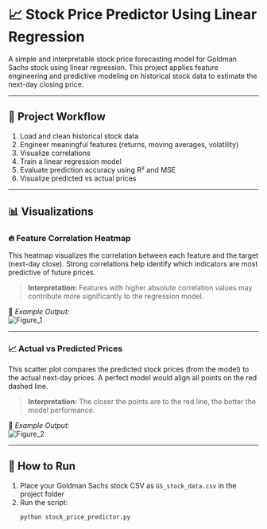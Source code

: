 # 📈 Stock Price Predictor Using Linear Regression

A simple and interpretable stock price forecasting model for Goldman Sachs stock using linear regression. This project applies feature engineering and predictive modeling on historical stock data to estimate the next-day closing price.

---

## 🧪 Project Workflow

1. Load and clean historical stock data  
2. Engineer meaningful features (returns, moving averages, volatility)  
3. Visualize correlations  
4. Train a linear regression model  
5. Evaluate prediction accuracy using R² and MSE  
6. Visualize predicted vs actual prices

---

## 📊 Visualizations

### 🔥 Feature Correlation Heatmap

This heatmap visualizes the correlation between each feature and the target (next-day close). Strong correlations help identify which indicators are most predictive of future prices.

> **Interpretation:** Features with higher absolute correlation values may contribute more significantly to the regression model.

📸 *Example Output:*  
![Figure_1](https://github.com/user-attachments/assets/50f2a521-86c4-474f-aa5e-d8096c4c985b)


---

### 📈 Actual vs Predicted Prices

This scatter plot compares the predicted stock prices (from the model) to the actual next-day prices. A perfect model would align all points on the red dashed line.

> **Interpretation:** The closer the points are to the red line, the better the model performance.

📸 *Example Output:*  
![Figure_2](https://github.com/user-attachments/assets/2aae29d1-a299-40b4-bed0-5962f30f9ea3)


---

## 🚀 How to Run

1. Place your Goldman Sachs stock CSV as `GS_stock_data.csv` in the project folder  
2. Run the script:
   ```bash
   python stock_price_predictor.py
